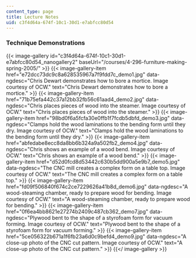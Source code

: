 ```yaml
---
content_type: page
title: Lecture Notes
uid: c3f4d64a-674f-10c1-30d1-e7abfcc80d54
---
```


### Technique Demonstrations
{{< image-gallery id="c3f4d64a-674f-10c1-30d1-e7abfcc80d54_nanogallery2" baseUrl="/courses/4-296-furniture-making-spring-2005/" >}}
{{< image-gallery-item href="e72dcc73dc9c8a628535967a7f9fdd7c_demo1.jpg" data-ngdesc="Chris Dewart demonstrates how to bore a mortice. Image courtesy of OCW." text="Chris Dewart demonstrates how to bore a mortice." >}}
{{< image-gallery-item href="71b75efa442c37a12bb32fb56c61aad4_demo2.jpg" data-ngdesc="Chris places pieces of wood into the steamer. Image courtesy of OCW." text="Chris places pieces of wood into the steamer." >}}
{{< image-gallery-item href="98bd0f6a5fcfa30e0ffb1f7fcdb5dbfd_demo3.jpg" data-ngdesc="Clamps hold the wood laminations to the bending form until they dry. Image courtesy of OCW." text="Clamps hold the wood laminations to the bending form until they dry." >}}
{{< image-gallery-item href="abfedabe8ecc8da8bb6b324a9a502fb2_demo4.jpg" data-ngdesc="Chris shows an example of a wood bend. Image courtesy of OCW." text="Chris shows an example of a wood bend." >}}
{{< image-gallery-item href="d52d0fcd8d53442c630b5dd900a5e9b7_demo5.jpg" data-ngdesc="The CNC mill creates a complex form on a table top. Image courtesy of OCW." text="The CNC mill creates a complex form on a table top." >}}
{{< image-gallery-item href="fd09f506840f674c2ce7229626a41b8d_demo6.jpg" data-ngdesc="A wood-steaming chamber, ready to prepare wood for bending. Image courtesy of OCW." text="A wood-steaming chamber, ready to prepare wood for bending." >}}
{{< image-gallery-item href="0f6ea4bb8621e27274b2409c487cb362_demo7.jpg" data-ngdesc="Plywood bent to the shape of a styrofoam form for vacuum forming. Image courtesy of OCW." text="Plywood bent to the shape of a styrofoam form for vacuum forming." >}}
{{< image-gallery-item href="5ce056322b671a1f6fb23a6d0c9befd4_demo9.jpg" data-ngdesc="A close-up photo of the CNC cut pattern. Image courtesy of OCW." text="A close-up photo of the CNC cut pattern." >}}
{{</ image-gallery >}}